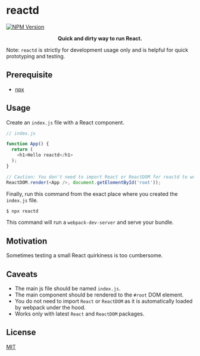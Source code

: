 # reactd

[![NPM Version](https://img.shields.io/npm/v/reactd.svg?style=flat-square)](https://www.npmjs.com/package/reactd)

<div align="center">
<b>Quick and dirty way to run React.</b>
</div>

Note: `reactd` is strictly for development usage only and is helpful for quick prototyping and testing.

## Prerequisite

* [npx](https://github.com/npm/npx)

## Usage

Create an `index.js` file with a React component.

```js
// index.js

function App() {
  return (
    <h1>Hello reactd</h1>
  );
}

// Caution: You don't need to import React or ReactDOM for reactd to work.
ReactDOM.render(<App />, document.getElementById('root'));
```

Finally, run this command from the exact place where you created the `index.js` file.

```bash
$ npx reactd
```

This command will run a `webpack-dev-server` and serve your bundle.

## Motivation

Sometimes testing a small React quirkiness is too cumbersome.

## Caveats

* The main js file should be named `index.js`.
* The main component should be rendered to the `#root` DOM element.
* You do not need to import `React` or `ReactDOM` as it is automatically loaded by webpack under the hood.
* Works only with latest `React` and `ReactDOM` packages.

## License

[MIT](LICENSE)
